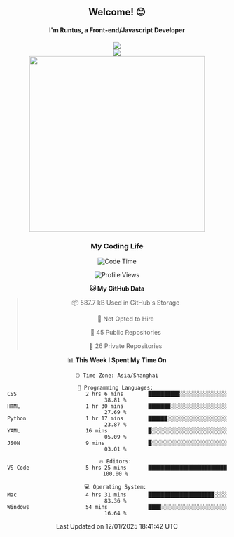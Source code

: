 

<div align="center">
    <div>    
        <h2>Welcome! 😊</h2>
        <h4> I'm Runtus, a Front-end/Javascript Developer</h4>
        <a href="https://github.com/antvis/g2">
            <img src="https://img.shields.io/endpoint?url=https://awards.antv.vision/runtus-g2-contributor.json" />
        </a>
    </div>
    <img style="width=100%" src="https://github.com/user-attachments/assets/96bbb592-d82f-4a25-bfe7-39362c279943"> </img>
</div>


<div align="center">
<img src="https://github-readme-stats.vercel.app/api?username=Runtus&show_icons=true&theme=tokyonight" width=400 />
</div>

<div align="center">
<h3>My Coding Life</h3>

<!--START_SECTION:waka-->
![Code Time](http://img.shields.io/badge/Code%20Time-377%20hrs%2045%20mins-blue)

![Profile Views](http://img.shields.io/badge/Profile%20Views-1-blue)

**🐱 My GitHub Data** 

> 📦 587.7 kB Used in GitHub's Storage 
 > 
> 🚫 Not Opted to Hire
 > 
> 📜 45 Public Repositories 
 > 
> 🔑 26 Private Repositories 
 > 
📊 **This Week I Spent My Time On** 

```text
🕑︎ Time Zone: Asia/Shanghai

💬 Programming Languages: 
CSS                      2 hrs 6 mins        ██████████░░░░░░░░░░░░░░░   38.81 % 
HTML                     1 hr 30 mins        ███████░░░░░░░░░░░░░░░░░░   27.69 % 
Python                   1 hr 17 mins        ██████░░░░░░░░░░░░░░░░░░░   23.87 % 
YAML                     16 mins             █░░░░░░░░░░░░░░░░░░░░░░░░   05.09 % 
JSON                     9 mins              █░░░░░░░░░░░░░░░░░░░░░░░░   03.01 % 

🔥 Editors: 
VS Code                  5 hrs 25 mins       █████████████████████████   100.00 % 

💻 Operating System: 
Mac                      4 hrs 31 mins       █████████████████████░░░░   83.36 % 
Windows                  54 mins             ████░░░░░░░░░░░░░░░░░░░░░   16.64 % 
```


 Last Updated on 12/01/2025 18:41:42 UTC
<!--END_SECTION:waka-->
</div>
